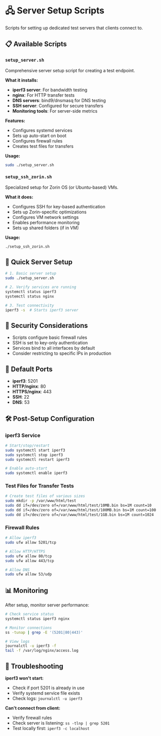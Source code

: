 # 🖧 Server Setup Scripts

Scripts for setting up dedicated test servers that clients connect to.

## 📋 Available Scripts

### `setup_server.sh`
Comprehensive server setup script for creating a test endpoint.

**What it installs:**
- **iperf3 server**: For bandwidth testing
- **nginx**: For HTTP transfer tests
- **DNS servers**: bind9/dnsmasq for DNS testing
- **SSH server**: Configured for secure transfers
- **Monitoring tools**: For server-side metrics

**Features:**
- Configures systemd services
- Sets up auto-start on boot
- Configures firewall rules
- Creates test files for transfers

**Usage:**
```bash
sudo ./setup_server.sh
```

### `setup_ssh_zorin.sh`
Specialized setup for Zorin OS (or Ubuntu-based) VMs.

**What it does:**
- Configures SSH for key-based authentication
- Sets up Zorin-specific optimizations
- Configures VM network settings
- Enables performance monitoring
- Sets up shared folders (if in VM)

**Usage:**
```bash
./setup_ssh_zorin.sh
```

## 🚀 Quick Server Setup

```bash
# 1. Basic server setup
sudo ./setup_server.sh

# 2. Verify services are running
systemctl status iperf3
systemctl status nginx

# 3. Test connectivity
iperf3 -s  # Starts iperf3 server
```

## 🔐 Security Considerations

- Scripts configure basic firewall rules
- SSH is set to key-only authentication
- Services bind to all interfaces by default
- Consider restricting to specific IPs in production

## 📡 Default Ports

- **iperf3**: 5201
- **HTTP/nginx**: 80
- **HTTPS/nginx**: 443
- **SSH**: 22
- **DNS**: 53

## 🛠️ Post-Setup Configuration

### iperf3 Service
```bash
# Start/stop/restart
sudo systemctl start iperf3
sudo systemctl stop iperf3
sudo systemctl restart iperf3

# Enable auto-start
sudo systemctl enable iperf3
```

### Test Files for Transfer Tests
```bash
# Create test files of various sizes
sudo mkdir -p /var/www/html/test
sudo dd if=/dev/zero of=/var/www/html/test/10MB.bin bs=1M count=10
sudo dd if=/dev/zero of=/var/www/html/test/100MB.bin bs=1M count=100
sudo dd if=/dev/zero of=/var/www/html/test/1GB.bin bs=1M count=1024
```

### Firewall Rules
```bash
# Allow iperf3
sudo ufw allow 5201/tcp

# Allow HTTP/HTTPS
sudo ufw allow 80/tcp
sudo ufw allow 443/tcp

# Allow DNS
sudo ufw allow 53/udp
```

## 📊 Monitoring

After setup, monitor server performance:
```bash
# Check service status
systemctl status iperf3 nginx

# Monitor connections
ss -tunap | grep -E '(5201|80|443)'

# View logs
journalctl -u iperf3 -f
tail -f /var/log/nginx/access.log
```

## 🔧 Troubleshooting

**iperf3 won't start:**
- Check if port 5201 is already in use
- Verify systemd service file exists
- Check logs: `journalctl -u iperf3`

**Can't connect from client:**
- Verify firewall rules
- Check server is listening: `ss -tlnp | grep 5201`
- Test locally first: `iperf3 -c localhost`